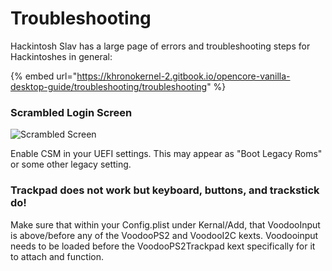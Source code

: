 # Troubleshooting

Hackintosh Slav has a large page of errors and troubleshooting steps for Hackintoshes in general:

{% embed url="https://khronokernel-2.gitbook.io/opencore-vanilla-desktop-guide/troubleshooting/troubleshooting" %}

### Scrambled Login Screen

![Scrambled Screen](https://cdn.discordapp.com/attachments/302485086060937219/694780782564212757/image0.jpg)

Enable CSM in your UEFI settings. This may appear as "Boot Legacy Roms" or some other legacy setting.

### Trackpad does not work but keyboard, buttons, and trackstick do!

Make sure that within your Config.plist under Kernal/Add, that VoodooInput is above/before any of the VoodooPS2 and VoodooI2C kexts. Voodooinput needs to be loaded before the VoodooPS2Trackpad kext specifically for it to attach and function.

